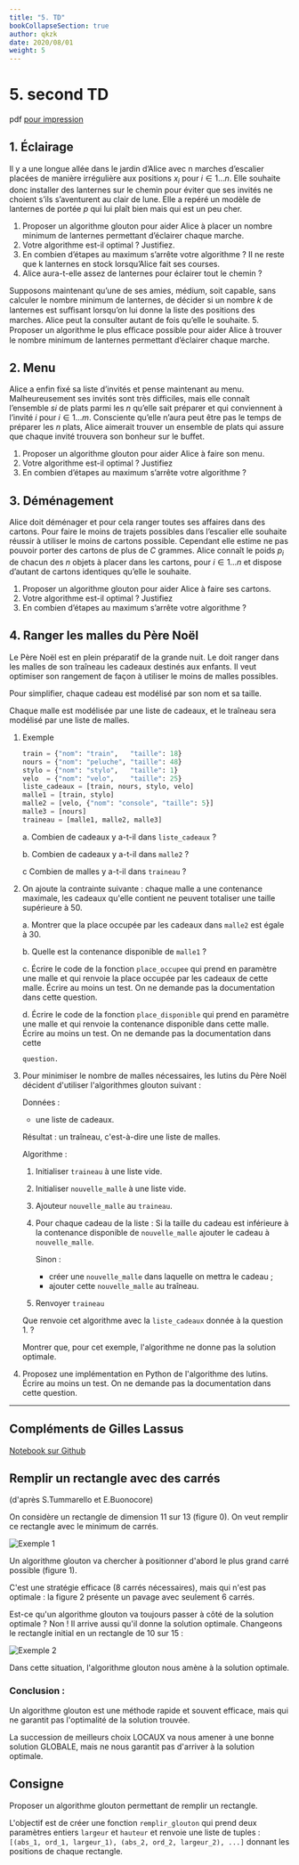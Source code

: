 ```yaml
---
title: "5. TD"
bookCollapseSection: true
author: qkzk
date: 2020/08/01
weight: 5
---
```


# 5. second TD

pdf [pour impression](/uploads/docsnsi/algo/glouton/5_td.pdf)

## 1. Éclairage

Il y a une longue allée dans le jardin d’Alice avec n marches d’escalier
placées de manière irrégulière aux positions $x_i$ pour $i \in 1\ldots n$.
Elle souhaite donc installer des lanternes sur le chemin pour éviter que ses
invités ne choient s’ils s’aventurent au clair de lune. Elle a repéré un
modèle de lanternes de portée $p$ qui lui plaît bien mais qui est un peu cher.

1. Proposer un algorithme glouton pour aider Alice à placer un nombre minimum
   de lanternes permettant d’éclairer chaque marche.
2. Votre algorithme est-il optimal ? Justifiez.
3. En combien d’étapes au maximum s’arrête votre algorithme ?
   Il ne reste que k lanternes en stock lorsqu’Alice fait ses courses.
4. Alice aura-t-elle assez de lanternes pour éclairer tout le chemin ?

Supposons maintenant qu’une de ses amies, médium, soit capable, sans
calculer le nombre minimum de lanternes, de décider si un nombre $k$ de
lanternes est suﬃsant lorsqu’on lui donne la liste des positions des
marches. Alice peut la consulter autant de fois qu’elle le souhaite. 5. Proposer un algorithme le plus eﬃcace possible pour aider Alice à trouver le
nombre minimum de lanternes permettant d’éclairer chaque marche.

## 2. Menu

Alice a enfin fixé sa liste d’invités et pense maintenant au menu.
Malheureusement ses invités sont très difficiles, mais elle connaît l’ensemble
$s i$ de plats parmi les $n$ qu’elle sait préparer et qui conviennent à
l’invité $i$ pour $i \in 1\ldots m$. Consciente qu’elle n’aura peut
être pas le temps de préparer les $n$ plats, Alice aimerait trouver un ensemble
de plats qui assure que chaque invité trouvera son bonheur sur le buffet.

1. Proposer un algorithme glouton pour aider Alice à faire son menu.
2. Votre algorithme est-il optimal ? Justifiez
3. En combien d’étapes au maximum s’arrête votre algorithme ?

## 3. Déménagement

Alice doit déménager et pour cela ranger toutes ses affaires dans des cartons.
Pour faire le moins de trajets possibles dans l’escalier elle souhaite réussir
à utiliser le moins de cartons possible. Cependant elle estime ne pas pouvoir
porter des cartons de plus de $C$ grammes. Alice connaît le poids $p_i$ de
chacun des $n$ objets à placer dans les cartons, pour
$i \in 1\ldots n$ et dispose d’autant de cartons identiques qu’elle le souhaite.

1. Proposer un algorithme glouton pour aider Alice à faire ses cartons.
2. Votre algorithme est-il optimal ? Justifiez
3. En combien d’étapes au maximum s’arrête votre algorithme ?

## 4. Ranger les malles du Père Noël

Le Père Noël est en plein préparatif de la grande nuit. Le doit ranger dans les
malles de son traîneau les cadeaux destinés aux enfants. Il veut optimiser
son rangement de façon à utiliser le moins de malles possibles.

Pour simplifier, chaque cadeau est modélisé par son nom et sa taille.

Chaque malle est modélisée par une liste de cadeaux, et le traîneau sera
modélisé par une liste de malles.

1.  Exemple

    ```python
    train = {"nom": "train",   "taille": 18}
    nours = {"nom": "peluche", "taille": 48}
    stylo = {"nom": "stylo",   "taille": 1}
    velo  = {"nom": "velo",    "taille": 25}
    liste_cadeaux = [train, nours, stylo, velo]
    malle1 = [train, stylo]
    malle2 = [velo, {"nom": "console", "taille": 5}]
    malle3 = [nours]
    traineau = [malle1, malle2, malle3]
    ```

    a. Combien de cadeaux y a-t-il dans `liste_cadeaux` ?

    b. Combien de cadeaux y a-t-il dans `malle2` ?

    c Combien de malles y a-t-il dans `traineau` ?

2.  On ajoute la contrainte suivante : chaque malle a une contenance maximale,
    les cadeaux qu'elle contient ne peuvent totaliser une taille supérieure à 50.

    a. Montrer que la place occupée par les cadeaux dans `malle2` est égale à 30.

    b. Quelle est la contenance disponible de `malle1` ?

    c. Écrire le code de la fonction `place_occupee` qui prend en paramètre une
    malle et qui renvoie la place occupée par les cadeaux de cette malle.
    Écrire au moins un test. On ne demande pas la documentation dans cette
    question.

    d. Écrire le code de la fonction `place_disponible` qui prend en paramètre
    une malle et qui renvoie la contenance disponible dans cette malle.
    Écrire au moins un test. On ne demande pas la documentation dans cette

        question.

3.  Pour minimiser le nombre de malles nécessaires, les lutins du Père Noël
    décident d'utiliser l'algorithmes glouton suivant :

    Données :

    - une liste de cadeaux.

    Résultat : un traîneau, c'est-à-dire une liste de malles.

    Algorithme :

    1. Initialiser `traineau` à une liste vide.
    2. Initialiser `nouvelle_malle` à une liste vide.
    3. Ajouteur `nouvelle_malle` au `traineau`.
    4. Pour chaque cadeau de la liste :
       Si la taille du cadeau est inférieure à la contenance disponible
       de `nouvelle_malle` ajouter le cadeau à `nouvelle_malle`.

       Sinon :

       - créer une `nouvelle_malle` dans laquelle on mettra le cadeau ;
       - ajouter cette `nouvelle_malle` au traîneau.

    5. Renvoyer `traineau`

    Que renvoie cet algorithme avec la `liste_cadeaux` donnée à la question 1. ?

    Montrer que, pour cet exemple, l'algorithme ne donne pas la solution
    optimale.

4.  Proposez une implémentation en Python de l'algorithme des lutins. Écrire
    au moins un test. On ne demande pas la documentation dans cette question.

---

## Compléments de Gilles Lassus

[Notebook sur Github](https://github.com/glassus/nsi/blob/master/Premiere/Theme05_Algorithmique/06_Algorithmes_gloutons.ipynb)

## Remplir un rectangle avec des carrés

(d'après S.Tummarello et E.Buonocore)

On considère un rectangle de dimension 11 sur 13 (figure 0). On veut remplir ce rectangle avec le minimum de carrés.

![Exemple 1](/docs/nsi/cours_premiere/algorithmique/glouton/5_td/img/0.png)

Un algorithme glouton va chercher à positionner d'abord le plus grand carré possible (figure 1).

C'est une stratégie efficace (8 carrés nécessaires), mais qui n'est pas optimale : la figure 2 présente un pavage avec seulement 6 carrés.

Est-ce qu'un algorithme glouton va toujours passer à côté de la solution optimale ? Non ! Il arrive aussi qu'il donne la solution optimale. Changeons le rectangle initial en un rectangle de 10 sur 15 :

![Exemple 2](/docs/nsi/cours_premiere/algorithmique/glouton/5_td/img/1.png)

Dans cette situation, l'algorithme glouton nous amène à la solution optimale.

### Conclusion :

Un algorithme glouton est une méthode rapide et souvent efficace, mais qui ne garantit pas l'optimalité de la solution trouvée.

La succession de meilleurs choix LOCAUX va nous amener à une bonne solution GLOBALE, mais ne nous garantit pas d'arriver à la solution optimale.

## Consigne

Proposer un algorithme glouton permettant de remplir un rectangle.

L'objectif est de créer une fonction `remplir_glouton` qui prend deux paramètres entiers `largeur` et `hauteur`
et renvoie une liste de tuples : `[(abs_1, ord_1, largeur_1), (abs_2, ord_2, largeur_2), ...]`
donnant les positions de chaque rectangle.
